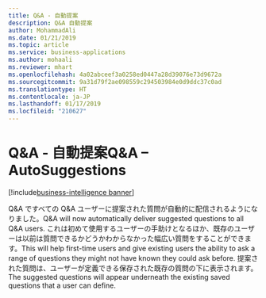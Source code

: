 ```yaml
---
title: Q&A - 自動提案
description: Q&A 自動提案
author: MohammadAli
ms.date: 01/21/2019
ms.topic: article
ms.service: business-applications
ms.author: mohaali
ms.reviewer: mhart
ms.openlocfilehash: 4a02abceef3a0258ed0447a28d39076e73d9672a
ms.sourcegitcommit: 9a31d79f2ae098559c294503984e0d9ddc37c0ad
ms.translationtype: HT
ms.contentlocale: ja-JP
ms.lasthandoff: 01/17/2019
ms.locfileid: "210627"
---
```

#  <a name="qa--autosuggestions"></a><span data-ttu-id="0a42f-103">Q&A - 自動提案</span><span class="sxs-lookup"><span data-stu-id="0a42f-103">Q&A – AutoSuggestions</span></span>
[!include[business-intelligence banner](../../../includes/business-intelligence.md)]


<span data-ttu-id="0a42f-104">Q&A ですべての Q&A ユーザーに提案された質問が自動的に配信されるようになりました。</span><span class="sxs-lookup"><span data-stu-id="0a42f-104">Q&A will now automatically deliver suggested questions to all Q&A users.</span></span> <span data-ttu-id="0a42f-105">これは初めて使用するユーザーの手助けとなるほか、既存のユーザーは以前は質問できるかどうかわからなかった幅広い質問をすることができます。</span><span class="sxs-lookup"><span data-stu-id="0a42f-105">This will help first-time users and give existing users the ability to ask a range of questions they might not have known they could ask before.</span></span> <span data-ttu-id="0a42f-106">提案された質問は、ユーザーが定義できる保存された既存の質問の下に表示されます。</span><span class="sxs-lookup"><span data-stu-id="0a42f-106">The suggested questions will appear underneath the existing saved questions that a user can define.</span></span>

